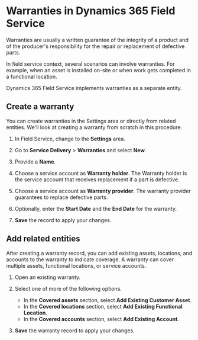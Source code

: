 # Warranties in Dynamics 365 Field Service

Warranties are usually a written guarantee of the integrity of a product and of the producer's responsibility for the repair or replacement of defective parts.

In field service context, several scenarios can involve warranties. For example, when an asset is installed on-site or when work gets completed in a functional location.

Dynamics 365 Field Service implements warranties as a separate entity.

## Create a warranty

You can create warranties in the Settings area or directly from related entities. We'll look at creating a warranty from scratch in this procedure.

1. In Field Service, change to the **Settings** area.

1. Go to **Service Delivery** > **Warranties** and select **New**.

1. Provide a **Name**.

1. Choose a service account as **Warranty holder**. The Warranty holder is the service account that receives replacement if a part is defective.

1. Choose a service account as **Warranty provider**. The warranty provider guarantees to replace defective parts.

1. Optionally, enter the **Start Date** and the **End Date** for the warranty.

1. **Save** the record to apply your changes.

## Add related entities

After creating a warranty record, you can add existing assets, locations, and accounts to the warranty to indicate coverage. A warranty can cover multiple assets, functional locations, or service accounts.

1. Open an existing warranty.

1. Select one of more of the following options.

   - In the **Covered assets** section, select **Add Existing Customer Asset**.
   - In the **Covered locations** section, select **Add Existing Functional Location**.
   - In the **Covered accounts** section, select **Add Existing Account**.

1. **Save** the warranty record to apply your changes.

